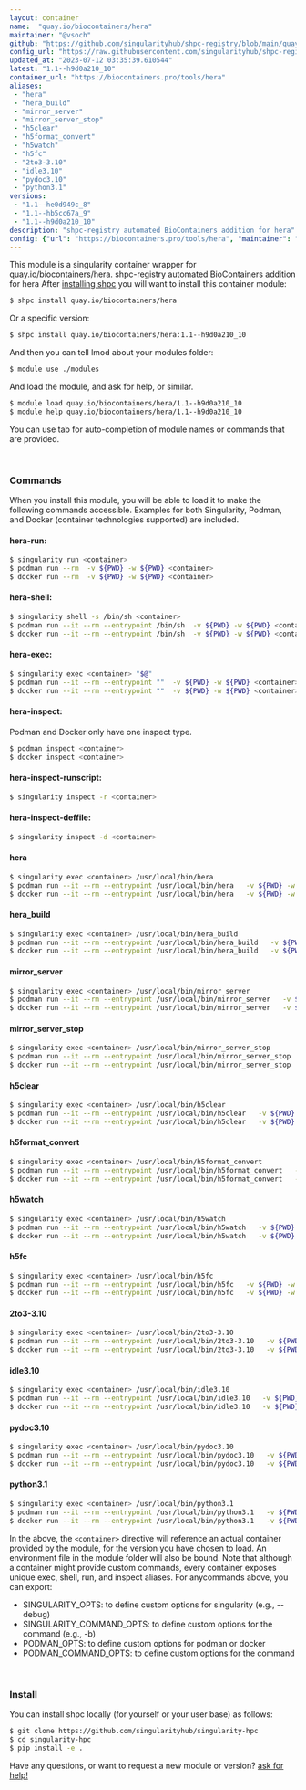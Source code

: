 ```yaml
---
layout: container
name:  "quay.io/biocontainers/hera"
maintainer: "@vsoch"
github: "https://github.com/singularityhub/shpc-registry/blob/main/quay.io/biocontainers/hera/container.yaml"
config_url: "https://raw.githubusercontent.com/singularityhub/shpc-registry/main/quay.io/biocontainers/hera/container.yaml"
updated_at: "2023-07-12 03:35:39.610544"
latest: "1.1--h9d0a210_10"
container_url: "https://biocontainers.pro/tools/hera"
aliases:
 - "hera"
 - "hera_build"
 - "mirror_server"
 - "mirror_server_stop"
 - "h5clear"
 - "h5format_convert"
 - "h5watch"
 - "h5fc"
 - "2to3-3.10"
 - "idle3.10"
 - "pydoc3.10"
 - "python3.1"
versions:
 - "1.1--he0d949c_8"
 - "1.1--hb5cc67a_9"
 - "1.1--h9d0a210_10"
description: "shpc-registry automated BioContainers addition for hera"
config: {"url": "https://biocontainers.pro/tools/hera", "maintainer": "@vsoch", "description": "shpc-registry automated BioContainers addition for hera", "latest": {"1.1--h9d0a210_10": "sha256:2e76703ab0d09b9c9f55a6d836d4e496f220fe23aedf12eaf8d9aca5d844602d"}, "tags": {"1.1--he0d949c_8": "sha256:ade80529a22e864eb607eb1edb305ba8b2b6bc59ffc8ae1be05ac459769fdc92", "1.1--hb5cc67a_9": "sha256:22dc7d9e66398925dfa6644f5a54c7646f3ae32d088c2cf7cd5eb047d16cff6f", "1.1--h9d0a210_10": "sha256:2e76703ab0d09b9c9f55a6d836d4e496f220fe23aedf12eaf8d9aca5d844602d"}, "docker": "quay.io/biocontainers/hera", "aliases": {"hera": "/usr/local/bin/hera", "hera_build": "/usr/local/bin/hera_build", "mirror_server": "/usr/local/bin/mirror_server", "mirror_server_stop": "/usr/local/bin/mirror_server_stop", "h5clear": "/usr/local/bin/h5clear", "h5format_convert": "/usr/local/bin/h5format_convert", "h5watch": "/usr/local/bin/h5watch", "h5fc": "/usr/local/bin/h5fc", "2to3-3.10": "/usr/local/bin/2to3-3.10", "idle3.10": "/usr/local/bin/idle3.10", "pydoc3.10": "/usr/local/bin/pydoc3.10", "python3.1": "/usr/local/bin/python3.1"}}
---
```


This module is a singularity container wrapper for quay.io/biocontainers/hera.
shpc-registry automated BioContainers addition for hera
After [installing shpc](#install) you will want to install this container module:


```bash
$ shpc install quay.io/biocontainers/hera
```

Or a specific version:

```bash
$ shpc install quay.io/biocontainers/hera:1.1--h9d0a210_10
```

And then you can tell lmod about your modules folder:

```bash
$ module use ./modules
```

And load the module, and ask for help, or similar.

```bash
$ module load quay.io/biocontainers/hera/1.1--h9d0a210_10
$ module help quay.io/biocontainers/hera/1.1--h9d0a210_10
```

You can use tab for auto-completion of module names or commands that are provided.

<br>

### Commands

When you install this module, you will be able to load it to make the following commands accessible.
Examples for both Singularity, Podman, and Docker (container technologies supported) are included.

#### hera-run:

```bash
$ singularity run <container>
$ podman run --rm  -v ${PWD} -w ${PWD} <container>
$ docker run --rm  -v ${PWD} -w ${PWD} <container>
```

#### hera-shell:

```bash
$ singularity shell -s /bin/sh <container>
$ podman run --it --rm --entrypoint /bin/sh  -v ${PWD} -w ${PWD} <container>
$ docker run --it --rm --entrypoint /bin/sh  -v ${PWD} -w ${PWD} <container>
```

#### hera-exec:

```bash
$ singularity exec <container> "$@"
$ podman run --it --rm --entrypoint ""  -v ${PWD} -w ${PWD} <container> "$@"
$ docker run --it --rm --entrypoint ""  -v ${PWD} -w ${PWD} <container> "$@"
```

#### hera-inspect:

Podman and Docker only have one inspect type.

```bash
$ podman inspect <container>
$ docker inspect <container>
```

#### hera-inspect-runscript:

```bash
$ singularity inspect -r <container>
```

#### hera-inspect-deffile:

```bash
$ singularity inspect -d <container>
```


#### hera

```bash
$ singularity exec <container> /usr/local/bin/hera
$ podman run --it --rm --entrypoint /usr/local/bin/hera   -v ${PWD} -w ${PWD} <container> -c " $@"
$ docker run --it --rm --entrypoint /usr/local/bin/hera   -v ${PWD} -w ${PWD} <container> -c " $@"
```


#### hera_build

```bash
$ singularity exec <container> /usr/local/bin/hera_build
$ podman run --it --rm --entrypoint /usr/local/bin/hera_build   -v ${PWD} -w ${PWD} <container> -c " $@"
$ docker run --it --rm --entrypoint /usr/local/bin/hera_build   -v ${PWD} -w ${PWD} <container> -c " $@"
```


#### mirror_server

```bash
$ singularity exec <container> /usr/local/bin/mirror_server
$ podman run --it --rm --entrypoint /usr/local/bin/mirror_server   -v ${PWD} -w ${PWD} <container> -c " $@"
$ docker run --it --rm --entrypoint /usr/local/bin/mirror_server   -v ${PWD} -w ${PWD} <container> -c " $@"
```


#### mirror_server_stop

```bash
$ singularity exec <container> /usr/local/bin/mirror_server_stop
$ podman run --it --rm --entrypoint /usr/local/bin/mirror_server_stop   -v ${PWD} -w ${PWD} <container> -c " $@"
$ docker run --it --rm --entrypoint /usr/local/bin/mirror_server_stop   -v ${PWD} -w ${PWD} <container> -c " $@"
```


#### h5clear

```bash
$ singularity exec <container> /usr/local/bin/h5clear
$ podman run --it --rm --entrypoint /usr/local/bin/h5clear   -v ${PWD} -w ${PWD} <container> -c " $@"
$ docker run --it --rm --entrypoint /usr/local/bin/h5clear   -v ${PWD} -w ${PWD} <container> -c " $@"
```


#### h5format_convert

```bash
$ singularity exec <container> /usr/local/bin/h5format_convert
$ podman run --it --rm --entrypoint /usr/local/bin/h5format_convert   -v ${PWD} -w ${PWD} <container> -c " $@"
$ docker run --it --rm --entrypoint /usr/local/bin/h5format_convert   -v ${PWD} -w ${PWD} <container> -c " $@"
```


#### h5watch

```bash
$ singularity exec <container> /usr/local/bin/h5watch
$ podman run --it --rm --entrypoint /usr/local/bin/h5watch   -v ${PWD} -w ${PWD} <container> -c " $@"
$ docker run --it --rm --entrypoint /usr/local/bin/h5watch   -v ${PWD} -w ${PWD} <container> -c " $@"
```


#### h5fc

```bash
$ singularity exec <container> /usr/local/bin/h5fc
$ podman run --it --rm --entrypoint /usr/local/bin/h5fc   -v ${PWD} -w ${PWD} <container> -c " $@"
$ docker run --it --rm --entrypoint /usr/local/bin/h5fc   -v ${PWD} -w ${PWD} <container> -c " $@"
```


#### 2to3-3.10

```bash
$ singularity exec <container> /usr/local/bin/2to3-3.10
$ podman run --it --rm --entrypoint /usr/local/bin/2to3-3.10   -v ${PWD} -w ${PWD} <container> -c " $@"
$ docker run --it --rm --entrypoint /usr/local/bin/2to3-3.10   -v ${PWD} -w ${PWD} <container> -c " $@"
```


#### idle3.10

```bash
$ singularity exec <container> /usr/local/bin/idle3.10
$ podman run --it --rm --entrypoint /usr/local/bin/idle3.10   -v ${PWD} -w ${PWD} <container> -c " $@"
$ docker run --it --rm --entrypoint /usr/local/bin/idle3.10   -v ${PWD} -w ${PWD} <container> -c " $@"
```


#### pydoc3.10

```bash
$ singularity exec <container> /usr/local/bin/pydoc3.10
$ podman run --it --rm --entrypoint /usr/local/bin/pydoc3.10   -v ${PWD} -w ${PWD} <container> -c " $@"
$ docker run --it --rm --entrypoint /usr/local/bin/pydoc3.10   -v ${PWD} -w ${PWD} <container> -c " $@"
```


#### python3.1

```bash
$ singularity exec <container> /usr/local/bin/python3.1
$ podman run --it --rm --entrypoint /usr/local/bin/python3.1   -v ${PWD} -w ${PWD} <container> -c " $@"
$ docker run --it --rm --entrypoint /usr/local/bin/python3.1   -v ${PWD} -w ${PWD} <container> -c " $@"
```



In the above, the `<container>` directive will reference an actual container provided
by the module, for the version you have chosen to load. An environment file in the
module folder will also be bound. Note that although a container
might provide custom commands, every container exposes unique exec, shell, run, and
inspect aliases. For anycommands above, you can export:

 - SINGULARITY_OPTS: to define custom options for singularity (e.g., --debug)
 - SINGULARITY_COMMAND_OPTS: to define custom options for the command (e.g., -b)
 - PODMAN_OPTS: to define custom options for podman or docker
 - PODMAN_COMMAND_OPTS: to define custom options for the command

<br>

### Install

You can install shpc locally (for yourself or your user base) as follows:

```bash
$ git clone https://github.com/singularityhub/singularity-hpc
$ cd singularity-hpc
$ pip install -e .
```

Have any questions, or want to request a new module or version? [ask for help!](https://github.com/singularityhub/singularity-hpc/issues)
